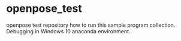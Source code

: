 # openpose_test
openpose test repository
 how to run this sample program collection.
 Debugging in Windows 10 anaconda environment.
